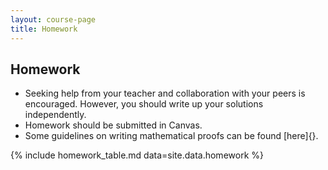 ```yaml
---
layout: course-page
title: Homework
---
```


## Homework
 * Seeking help from your teacher and collaboration with your peers is encouraged. However, you should write up your solutions independently.
 * Homework should be submitted in Canvas.
 * Some guidelines on writing mathematical proofs can be found [here]{}.


{% include homework_table.md  data=site.data.homework %}

<div style="padding-bottom: 40px"></div>
